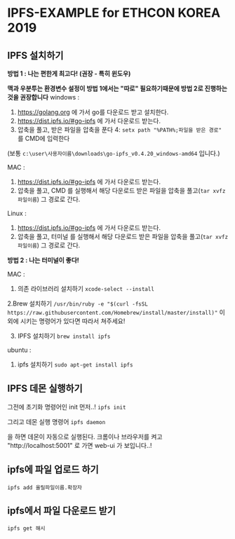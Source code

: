 # IPFS-EXAMPLE for ETHCON KOREA 2019

## IPFS 설치하기

**방법 1 : 나는 편한게 최고다! (권장 - 특히 윈도우)**

**맥과 우분투는 환경변수 설정이 방법 1에서는 "따로" 필요하기때문에 방법 2로 진행하는것을 권장합니다**
windows : 
1. https://golang.org 에 가서 go를 다운로드 받고 설치한다.
2. https://dist.ipfs.io/#go-ipfs 에 가서 다운로드 받는다.
3. 압축을 풀고, 받은 파일을 압축을 푼다 
4: `setx path "%PATH%;파일을 받은 경로"` 를 CMD에 입력한다

(보통 `c:\user\사용자이름\downloads\go-ipfs_v0.4.20_windows-amd64` 입니다.)



MAC : 
1. https://dist.ipfs.io/#go-ipfs 에 가서 다운로드 받는다.
2. 압축을 풀고, CMD 를 실행해서 해당 다운로드 받은 파일을 압축을 풀고(`tar xvfz 파일이름`) 그 경로로 간다.

Linux : 
1. https://dist.ipfs.io/#go-ipfs 에 가서 다운로드 받는다.
2. 압축을 풀고, 터미널 를 실행해서 해당 다운로드 받은 파일을 압축을 풀고(`tar xvfz 파일이름`) 그 경로로 간다.

**방법 2 : 나는 터미널이 좋다!**

MAC : 
1. 의존 라이브러리 설치하기
`xcode-select --install`

2.Brew 설치하기
`/usr/bin/ruby -e "$(curl -fsSL https://raw.githubusercontent.com/Homebrew/install/master/install)"`
이외에 시키는 명령어가 있다면 따라서 쳐주세요!

3. IPFS 설치하기
`brew install ipfs`

ubuntu : 
1. ipfs 설치하기
`sudo apt-get install ipfs`


## IPFS 데몬 실행하기 

그전에 초기화 명령어인 init 먼저..!
`ipfs init`

그리고 데몬 실행 명령어
`ipfs daemon`

을 하면 데몬이 자동으로 실행된다.
크롬이나 브라우저를 켜고 
"http://localhost:5001" 로 가면 web-ui 가 보입니다..!

## ipfs에 파일 업로드 하기
`ipfs add 올릴파일이름.확장자`

## ipfs에서 파일 다운로드 받기
`ipfs get 해시`
